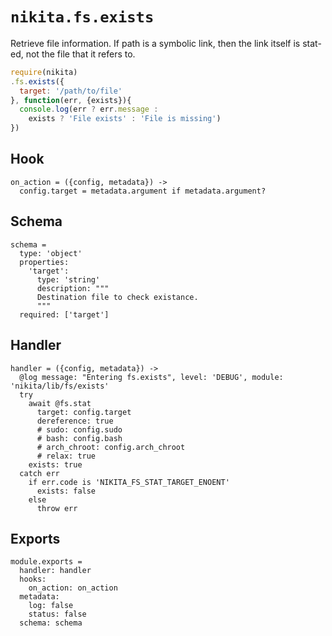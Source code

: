 
# `nikita.fs.exists`

Retrieve file information. If path is a symbolic link, then the link itself is
stat-ed, not the file that it refers to.

```js
require(nikita)
.fs.exists({
  target: '/path/to/file'
}, function(err, {exists}){
  console.log(err ? err.message :
    exists ? 'File exists' : 'File is missing')
})
```

## Hook

    on_action = ({config, metadata}) ->
      config.target = metadata.argument if metadata.argument?

## Schema

    schema =
      type: 'object'
      properties:
        'target':
          type: 'string'
          description: """
          Destination file to check existance.
          """
      required: ['target']

## Handler

    handler = ({config, metadata}) ->
      @log message: "Entering fs.exists", level: 'DEBUG', module: 'nikita/lib/fs/exists'
      try
        await @fs.stat
          target: config.target
          dereference: true
          # sudo: config.sudo
          # bash: config.bash
          # arch_chroot: config.arch_chroot
          # relax: true
        exists: true
      catch err
        if err.code is 'NIKITA_FS_STAT_TARGET_ENOENT'
          exists: false
        else
          throw err

## Exports

    module.exports =
      handler: handler
      hooks:
        on_action: on_action
      metadata:
        log: false
        status: false
      schema: schema
